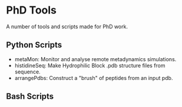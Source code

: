 # PhD Tools
A number of tools and scripts made for PhD work. 

## Python Scripts
* metaMon:  Monitor and analyse remote metadynamics simulations. 
* histidineSeq: Make Hydrophilic Block .pdb structure files from sequence. 
* arrangePdbs: Construct a "brush" of peptides from an input pdb.

## Bash Scripts


